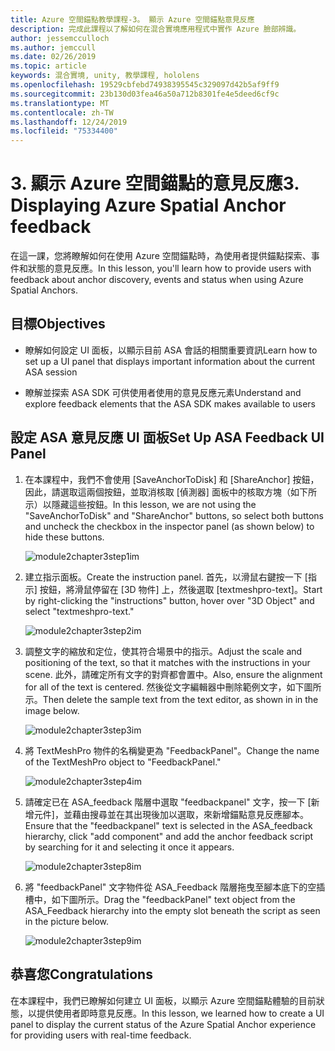 ```yaml
---
title: Azure 空間錨點教學課程-3。 顯示 Azure 空間錨點意見反應
description: 完成此課程以了解如何在混合實境應用程式中實作 Azure 臉部辨識。
author: jessemcculloch
ms.author: jemccull
ms.date: 02/26/2019
ms.topic: article
keywords: 混合實境, unity, 教學課程, hololens
ms.openlocfilehash: 19529cbfebd74938395545c329097d42b5af9ff9
ms.sourcegitcommit: 23b130d03fea46a50a712b8301fe4e5deed6cf9c
ms.translationtype: MT
ms.contentlocale: zh-TW
ms.lasthandoff: 12/24/2019
ms.locfileid: "75334400"
---
```

# <a name="3-displaying-azure-spatial-anchor-feedback"></a><span data-ttu-id="7600e-105">3. 顯示 Azure 空間錨點的意見反應</span><span class="sxs-lookup"><span data-stu-id="7600e-105">3. Displaying Azure Spatial Anchor feedback</span></span>

<span data-ttu-id="7600e-106">在這一課，您將瞭解如何在使用 Azure 空間錨點時，為使用者提供錨點探索、事件和狀態的意見反應。</span><span class="sxs-lookup"><span data-stu-id="7600e-106">In this lesson, you'll learn how to provide users with feedback about anchor discovery, events and status when using Azure Spatial Anchors.</span></span>

## <a name="objectives"></a><span data-ttu-id="7600e-107">目標</span><span class="sxs-lookup"><span data-stu-id="7600e-107">Objectives</span></span>

* <span data-ttu-id="7600e-108">瞭解如何設定 UI 面板，以顯示目前 ASA 會話的相關重要資訊</span><span class="sxs-lookup"><span data-stu-id="7600e-108">Learn how to set up a UI panel that displays important information about the current ASA session</span></span>

* <span data-ttu-id="7600e-109">瞭解並探索 ASA SDK 可供使用者使用的意見反應元素</span><span class="sxs-lookup"><span data-stu-id="7600e-109">Understand and explore feedback elements that the ASA SDK makes available to users</span></span>

## <a name="set-up-asa-feedback-ui-panel"></a><span data-ttu-id="7600e-110">設定 ASA 意見反應 UI 面板</span><span class="sxs-lookup"><span data-stu-id="7600e-110">Set Up ASA Feedback UI Panel</span></span>

1. <span data-ttu-id="7600e-111">在本課程中，我們不會使用 [SaveAnchorToDisk] 和 [ShareAnchor] 按鈕，因此，請選取這兩個按鈕，並取消核取 [偵測器] 面板中的核取方塊（如下所示）以隱藏這些按鈕。</span><span class="sxs-lookup"><span data-stu-id="7600e-111">In this lesson, we are not using the "SaveAnchorToDisk" and "ShareAnchor" buttons, so select both buttons and uncheck the checkbox in the inspector panel (as shown below) to hide these buttons.</span></span>

    ![module2chapter3step1im](images/module2chapter3step1im.PNG)

2. <span data-ttu-id="7600e-113">建立指示面板。</span><span class="sxs-lookup"><span data-stu-id="7600e-113">Create the instruction panel.</span></span> <span data-ttu-id="7600e-114">首先，以滑鼠右鍵按一下 [指示] 按鈕，將滑鼠停留在 [3D 物件] 上，然後選取 [textmeshpro-text]。</span><span class="sxs-lookup"><span data-stu-id="7600e-114">Start by right-clicking the "instructions" button, hover over "3D Object" and select "textmeshpro-text."</span></span>

    ![module2chapter3step2im](images/module2chapter3step2im.PNG)

3. <span data-ttu-id="7600e-116">調整文字的縮放和定位，使其符合場景中的指示。</span><span class="sxs-lookup"><span data-stu-id="7600e-116">Adjust the scale and positioning of the text, so that it matches with the instructions in your scene.</span></span> <span data-ttu-id="7600e-117">此外，請確定所有文字的對齊都會置中。</span><span class="sxs-lookup"><span data-stu-id="7600e-117">Also, ensure the alignment for all of the text is centered.</span></span> <span data-ttu-id="7600e-118">然後從文字編輯器中刪除範例文字，如下圖所示。</span><span class="sxs-lookup"><span data-stu-id="7600e-118">Then delete the sample text from the text editor, as shown in in the image below.</span></span>

    ![module2chapter3step3im](images/module2chapter3step3im.PNG)

4. <span data-ttu-id="7600e-120">將 TextMeshPro 物件的名稱變更為 "FeedbackPanel"。</span><span class="sxs-lookup"><span data-stu-id="7600e-120">Change the name of the TextMeshPro object to "FeedbackPanel."</span></span>

    ![module2chapter3step4im](images/module2chapter3step4im.PNG)

5. <span data-ttu-id="7600e-122">請確定已在 ASA_feedback 階層中選取 "feedbackpanel" 文字，按一下 [新增元件]，並藉由搜尋並在其出現後加以選取，來新增錨點意見反應腳本。</span><span class="sxs-lookup"><span data-stu-id="7600e-122">Ensure that the "feedbackpanel" text is selected in the ASA_feedback hierarchy, click "add component" and add the anchor feedback script by searching for it and selecting it once it appears.</span></span>

    ![module2chapter3step8im](images/module2chapter3step8im.PNG)

6. <span data-ttu-id="7600e-124">將 "feedbackPanel" 文字物件從 ASA_Feedback 階層拖曳至腳本底下的空插槽中，如下圖所示。</span><span class="sxs-lookup"><span data-stu-id="7600e-124">Drag the "feedbackPanel" text object from the ASA_Feedback hierarchy into the empty slot beneath the script as seen in the picture below.</span></span>

    ![module2chapter3step9im](images/module2chapter3step9im.PNG)

## <a name="congratulations"></a><span data-ttu-id="7600e-126">恭喜您</span><span class="sxs-lookup"><span data-stu-id="7600e-126">Congratulations</span></span>

<span data-ttu-id="7600e-127">在本課程中，我們已瞭解如何建立 UI 面板，以顯示 Azure 空間錨點體驗的目前狀態，以提供使用者即時意見反應。</span><span class="sxs-lookup"><span data-stu-id="7600e-127">In this lesson, we learned how to create a UI panel to display the current status of the Azure Spatial Anchor experience for providing users with real-time feedback.</span></span>
